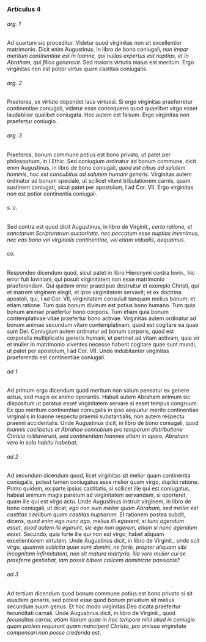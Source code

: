 ### Articulus 4

###### arg. 1
Ad quartum sic proceditur. Videtur quod virginitas non sit excellentior matrimonio. Dicit enim Augustinus, in libro de bono coniugali, *non impar meritum continentiae est in Ioanne, qui nullas expertus est nuptias, et in Abraham, qui filios generavit*. Sed maioris virtutis maius est meritum. Ergo virginitas non est potior virtus quam castitas coniugalis.

###### arg. 2
Praeterea, ex virtute dependet laus virtuosi. Si ergo virginitas praeferretur continentiae coniugali, videtur esse consequens quod quaelibet virgo esset laudabilior qualibet coniugata. Hoc autem est falsum. Ergo virginitas non praefertur coniugio.

###### arg. 3
Praeterea, bonum commune potius est bono privato, ut patet per philosophum, in I Ethic. Sed coniugium ordinatur ad bonum commune, dicit enim Augustinus, in libro de bono coniugali, *quod est cibus ad salutem hominis, hoc est concubitus ad salutem humani generis*. Virginitas autem ordinatur ad bonum speciale, ut scilicet vitent tribulationem carnis, quam sustinent coniugati, sicut patet per apostolum, I ad Cor. VII. Ergo virginitas non est potior continentia coniugali.

###### s. c.
Sed contra est quod dicit Augustinus, in libro de Virginit., *certa ratione, et sanctarum Scripturarum auctoritate, nec peccatum esse nuptias invenimus, nec eas bono vel virginalis continentiae, vel etiam vidualis, aequamus*.

###### co.
Respondeo dicendum quod, sicut patet in libro Hieronymi contra Iovin., hic error fuit Ioviniani, qui posuit virginitatem non esse matrimonio praeferendam. Qui quidem error praecipue destruitur et exemplo Christi, qui et matrem virginem elegit, et ipse virginitatem servavit; et ex doctrina apostoli, qui, I ad Cor. VII, virginitatem consuluit tanquam melius bonum; et etiam ratione. Tum quia bonum divinum est potius bono humano. Tum quia bonum animae praefertur bono corporis. Tum etiam quia bonum contemplativae vitae praefertur bono activae. Virginitas autem ordinatur ad bonum animae secundum vitam contemplativam, quod est cogitare ea quae sunt Dei. Coniugium autem ordinatur ad bonum corporis, quod est corporalis multiplicatio generis humani, et pertinet ad vitam activam, quia vir et mulier in matrimonio viventes necesse habent cogitare quae sunt mundi, ut patet per apostolum, I ad Cor. VII. Unde indubitanter virginitas praeferenda est continentiae coniugali.

###### ad 1
Ad primum ergo dicendum quod meritum non solum pensatur ex genere actus, sed magis ex animo operantis. Habuit autem Abraham animum sic dispositum ut paratus esset virginitatem servare si esset tempus congruum. Ex quo meritum continentiae coniugalis in ipso aequatur merito continentiae virginalis in Ioanne respectu praemii substantialis, non autem respectu praemii accidentalis. Unde Augustinus dicit, in libro de bono coniugali, quod *Ioannis caelibatus et Abrahae connubium pro temporum distributione Christo militaverunt, sed continentiam Ioannes etiam in opere, Abraham vero in solo habitu habebat*.

###### ad 2
Ad secundum dicendum quod, licet virginitas sit melior quam continentia coniugalis, potest tamen coniugatus esse melior quam virgo, duplici ratione. Primo quidem, ex parte ipsius castitatis, si scilicet ille qui est coniugatus, habeat animum magis paratum ad virginitatem servandam, si oporteret, quam ille qui est virgo actu. Unde Augustinus instruit virginem, in libro de bono coniugali, ut dicat, *ego non sum melior quam Abraham, sed melior est castitas caelibum quam castitas nuptiarum*. Et rationem postea subdit, dicens, *quod enim ego nunc ago, melius illi egissent, si tunc agendum esset, quod autem illi egerunt, sic ego non agerem, etiam si nunc agendum esset*. Secundo, quia forte ille qui non est virgo, habet aliquam excellentiorem virtutem. Unde Augustinus dicit, in libro de Virginit., *unde scit virgo, quamvis sollicita quae sunt domini, ne forte, propter aliquam sibi incognitam infirmitatem, non sit matura martyrio, illa vero mulier cui se praeferre gestiebat, iam possit bibere calicem dominicae passionis?*

###### ad 3
Ad tertium dicendum quod bonum commune potius est bono privato si sit eiusdem generis, sed potest esse quod bonum privatum sit melius secundum suum genus. Et hoc modo virginitas Deo dicata praefertur fecunditati carnali. Unde Augustinus dicit, in libro de Virginit., quod *fecunditas carnis, etiam illarum quae in hoc tempore nihil aliud in coniugio quam prolem requirunt quam mancipent Christo, pro amissa virginitate compensari non posse credenda est*.

